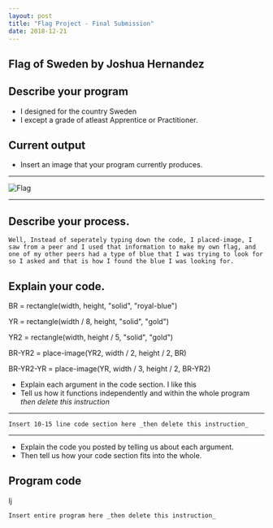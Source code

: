 ```yaml
---
layout: post
title: "Flag Project - Final Submission"
date: 2018-12-21
---
```


## Flag of Sweden by Joshua Hernandez

## Describe your program

-   I designed for the country Sweden
-   I except a grade of atleast Apprentice or Practitioner.

## Current output

-   Insert an image that your program currently produces. 

* * *
![Flag](/images/swedish-flag.png)
* * *

## Describe your process.

    Well, Instead of seperately typing down the code, I placed-image, I saw from a peer and I used that information to make my own flag, and one of my other peers had a type of blue that I was trying to look for so I asked and that is how I found the blue I was looking for.


## Explain your code.
 
BR = rectangle(width, height, "solid", "royal-blue")

YR = rectangle(width / 8, height, "solid", "gold") 

YR2 = rectangle(width, height / 5, "solid", "gold")

BR-YR2 = place-image(YR2, width / 2, height / 2, BR)

BR-YR2-YR = place-image(YR, width / 3, height / 2, BR-YR2)

-   Explain each argument in the code section. I like this 
-   Tell us how it functions independently and within the whole program _then delete this instruction_

* * *

```
Insert 10-15 line code section here _then delete this instruction_
```

* * *

-   Explain the code you posted by telling us about each argument.
-   Then tell us how your code section fits into the whole.
 
<!--- Delete this comment and add your writing -->


## Program code
lj
```
Insert entire program here _then delete this instruction_
```
